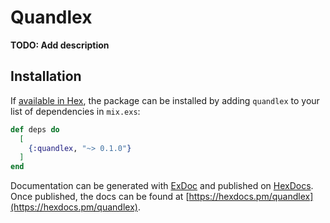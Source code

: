 # Quandlex

**TODO: Add description**

## Installation

If [available in Hex](https://hex.pm/docs/publish), the package can be installed
by adding `quandlex` to your list of dependencies in `mix.exs`:

```elixir
def deps do
  [
    {:quandlex, "~> 0.1.0"}
  ]
end
```

Documentation can be generated with [ExDoc](https://github.com/elixir-lang/ex_doc)
and published on [HexDocs](https://hexdocs.pm). Once published, the docs can
be found at [https://hexdocs.pm/quandlex](https://hexdocs.pm/quandlex).

